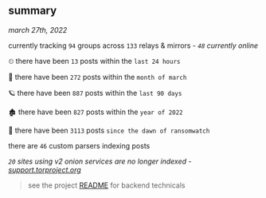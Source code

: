 
## summary
_march 27th, 2022_

currently tracking `94` groups across `133` relays & mirrors - _`48` currently online_

⏲ there have been `13` posts within the `last 24 hours`

🦈 there have been `272` posts within the `month of march`

🪐 there have been `887` posts within the `last 90 days`

🏚 there have been `827` posts within the `year of 2022`

🦕 there have been `3113` posts `since the dawn of ransomwatch`

there are `46` custom parsers indexing posts

_`20` sites using v2 onion services are no longer indexed - [support.torproject.org](https://support.torproject.org/onionservices/v2-deprecation/)_

> see the project [README](https://github.com/thetanz/ransomwatch#ransomwatch--) for backend technicals
